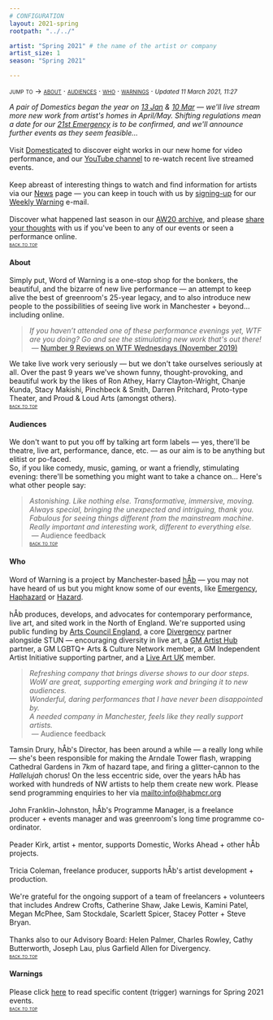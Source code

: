 ```yaml
---
# CONFIGURATION
layout: 2021-spring
rootpath: "../../"

artist: "Spring 2021" # the name of the artist or company
artist_size: 1
season: "Spring 2021"

---
```

<span style='font-variant: small-caps'>jump to → [about](/current/2021-springsummer/#about) · [audiences](/current/2021-springsummer/#audiences) · [who](/current/2021-springsummer/#who) · [warnings](/current/2021-springsummer/#warnings)</span> · <small>*Updated 11 March 2021, 11:27*</small>        
         
*A pair of Domestics began the year on [13 Jan](/current/2021-domestic/january) & [10 Mar](/current/2021-domestic) — we'll live stream more new work from artist's homes in April/May. Shifting regulations mean a date for our [21st Emergency](/current/2021-emergency) is to be confirmed, and we'll announce further events as they seem feasible…*<br><br>Visit <a href="http://domesticatedonline.org" target="_blank">Domesticated</a> to discover eight works in our new home for video performance, and our <a href="http://bit.ly/YTwarnmcr" target="_blank">YouTube channel</a> to re-watch recent live streamed events.<br><br>Keep abreast of interesting things to watch and find information for artists via our [News](/news) page — you can keep in touch with us by <a href="{{ site.mailer_signup_url }}" target="_blank">signing-up</a> for our <a href="http://wordofwarning.posthaven.com" target="_blank">Weekly Warning</a> e-mail.<br><br>Discover what happened last season in our [AW20 archive](/archive/2020-autumnwinter), and please <a href="http://bit.ly/warnmcrfeedback" target="_blank">share your thoughts</a> with us if you've been to any of our events or seen a performance online.          
<small><span style='font-variant: small-caps'>[back to top](/current/2021-springsummer)</span></small>        
        
#### About         
Simply put, Word of Warning is a one-stop shop for the bonkers, the beautiful, and the bizarre of new live performance — an attempt to keep alive the best of greenroom's 25-year legacy, and to also introduce new people to the possibilities of seeing live work in Manchester + beyond… including online.         
>*If you haven’t attended one of these performance evenings yet, WTF are you doing? Go and see the stimulating new work that's out there!*<br>&nbsp;— <a href=" http://number9reviews.blogspot.com/2019/11/theatre-review-tom-cassani-i-promise.html" target="_blank">Number 9 Reviews on WTF Wednesdays (November 2019)</a>        
      
We take live work very seriously — but we don't take ourselves seriously at all. Over the past 9 years we've shown funny, thought-provoking, and beautiful work by the likes of Ron Athey, Harry Clayton-Wright, Chanje Kunda, Stacy Makishi, Pinchbeck & Smith, Darren Pritchard, Proto-type Theater, and Proud & Loud Arts (amongst others).         
<small><span style='font-variant: small-caps'>[back to top](/current/2021-springsummer)</span></small>         
         
#### Audiences         
We don't want to put you off by talking art form labels — yes, there'll be theatre, live art, performance, dance, etc. — as our aim is to be anything but elitist or po-faced.<br>So, if you like comedy, music, gaming, or want a friendly, stimulating evening: there'll be something you might want to take a chance on… Here's what other people say:       
>*Astonishing. Like nothing else. Transformative, immersive, moving.*<br>*Always special, bringing the unexpected and intriguing, thank you.*<br>*Fabulous for seeing things different from the mainstream machine.<br>Really important and interesting work, different to everything else.*<br>&nbsp;— Audience feedback          
<small><span style='font-variant: small-caps'>[back to top](/current/2021-springsummer)</span></small>        
        
#### Who         
Word of Warning is a project by Manchester-based [hÅb](/hab) — you may not have heard of us but you might know some of our events, like [Emergency](http://emergencymcr.org), [Haphazard](http://haphazardmcr.org) or [Hazard](http://hazardmcr.org).<br><br>hÅb produces, develops, and advocates for contemporary performance, live art, and sited work in the North of England. We're supported using public funding by <a href="http://artscouncil.org.uk/our-investment/national-portfolio-2018-22" target="_blank">Arts Council England</a>, a core <a href="http://divergencymcr.org" target="_blank">Divergency</a> partner alongside STUN — encouraging diversity in live art, a <a href="http://gm-artisthub.co.uk" target="_blank">GM Artist Hub</a> partner, a GM LGBTQ+ Arts & Culture Network member, a GM Independent Artist Initiative supporting partner, and a <a href="http://liveartuk.org" target="_blank">Live Art UK</a> member.         
>*Refreshing company that brings diverse shows to our door steps.*<br>*WoW are great, supporting emerging work and bringing it to new audiences.*<br>*Wonderful, daring performances that I have never been disappointed by.<br>A needed company in Manchester, feels like they really support artists.*<br>&nbsp;— Audience feedback         
         
Tamsin Drury, hÅb's Director, has been around a while — a really long while — she's been responsible for making the Arndale Tower flash, wrapping Cathedral Gardens in 7km of hazard tape, and firing a glitter-cannon to the *Hallelujah* chorus! On the less eccentric side, over the years hÅb has worked with hundreds of NW artists to help them create new work. Please send programming enquiries to her via <mailto:info@habmcr.org><br><br>John Franklin-Johnston, hÅb's Programme Manager, is a freelance producer + events manager and was greenroom's long time programme co-ordinator.<br><br>Peader Kirk, artist + mentor, supports Domestic, Works Ahead + other hÅb projects.<br><br>Tricia Coleman, freelance producer, supports hÅb's artist development + production.<br><br>We're grateful for the ongoing support of a team of freelancers + volunteers that includes Andrew Crofts, Catherine Shaw, Jake Lewis, Kamini Patel, Megan McPhee, Sam Stockdale, Scarlett Spicer, Stacey Potter + Steve Bryan.<br><br>Thanks also to our Advisory Board: Helen Palmer, Charles Rowley, Cathy Butterworth, Joseph Lau, plus Garfield Allen for Divergency.           
<small><span style='font-variant: small-caps'>[back to top](/current/2021-springsummer)</span></small>        
         
#### Warnings          
Please click [here](/warnings) to read specific content (trigger) warnings for Spring 2021 events.        
<small><span style='font-variant: small-caps'>[back to top](/current/2021-springsummer)</span></small>
